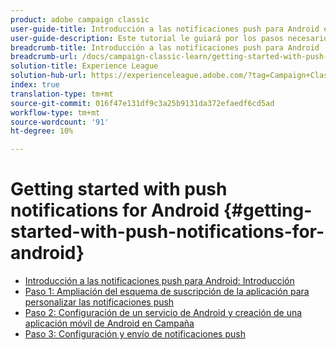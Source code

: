 ```yaml
---
product: adobe campaign classic
user-guide-title: Introducción a las notificaciones push para Android en Campaign Classic
user-guide-description: Este tutorial le guiará por los pasos necesarios para enviar notificaciones push de Adobe Campaign a una aplicación de Android.
breadcrumb-title: Introducción a las notificaciones push para Android
breadcrumb-url: /docs/campaign-classic-learn/getting-started-with-push-notifications-for-android/introduction.html
solution-title: Experience League
solution-hub-url: https://experienceleague.adobe.com/?tag=Campaign+Classic#recommended/solutions/campaign
index: true
translation-type: tm+mt
source-git-commit: 016f47e131df9c3a25b9131da372efaedf6cd5ad
workflow-type: tm+mt
source-wordcount: '91'
ht-degree: 10%

---
```



# Getting started with push notifications for Android {#getting-started-with-push-notifications-for-android}

+ [Introducción a las notificaciones push para Android: Introducción](/help/tutorial-getting-started-with-push-notifications-for-android/introduction.md)
+ [Paso 1: Ampliación del esquema de suscripción de la aplicación para personalizar las notificaciones push](/help/tutorial-getting-started-with-push-notifications-for-android/extending-the-app-subscription-schema.md)
+ [Paso 2: Configuración de un servicio de Android y creación de una aplicación móvil de Android en Campaña](/help/tutorial-getting-started-with-push-notifications-for-android/configuring-an-android-service-in-campaign.md)
+ [Paso 3: Configuración y envío de notificaciones push](/help/tutorial-getting-started-with-push-notifications-for-android/configuring-and-sending-push-notifications.md)
